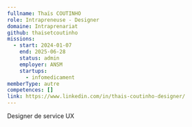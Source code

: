 ```yaml
---
fullname: Thaïs COUTINHO
role: Intrapreneuse - Designer
domaine: Intraprenariat
github: thaisetcoutinho
missions:
  - start: 2024-01-07
    end: 2025-06-28
    status: admin
    employer: ANSM
    startups:
      - infomedicament
memberType: autre
competences: []
link: https://www.linkedin.com/in/thais-coutinho-designer/
---
```

Designer de service UX